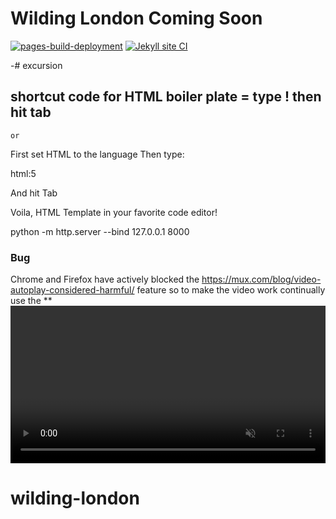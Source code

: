 # Wilding London Coming Soon

[![pages-build-deployment](https://github.com/SOliv1/excursion/actions/workflows/pages/pages-build-deployment/badge.svg)](https://github.com/SOliv1/excursion/actions/workflows/pages/pages-build-deployment)
[![Jekyll site CI](https://github.com/SOliv1/wilding-london/actions/workflows/jekyll.yml/badge.svg)](https://github.com/SOliv1/wilding-london/actions/workflows/jekyll.yml)

-# excursion

## shortcut code for HTML boiler plate = type ! then hit tab

    or
First set HTML to the language
Then type:

html:5

And hit Tab

Voila, HTML Template in your favorite code editor!

python -m http.server --bind 127.0.0.1 8000


### Bug 

Chrome and Firefox have actively blocked the <source autoplay loop> https://mux.com/blog/video-autoplay-considered-harmful/
 feature so to make the video work continually use the **<video width="100%" controls autoplay muted> ^^ code instead:
 https://stackoverflow.com/questions/49822790/html5-video-autoplay-not-working# wilding-london
# wilding-london
